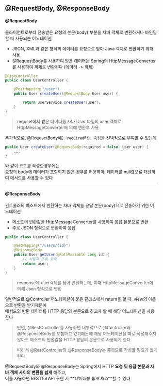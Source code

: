 ## @RequestBody, @ResponseBody

#### @RequestBody

클라이언트로부터 전송받은 요청의 본문(body) 부분을 자바 객체로 변환하거나 바인딩 할 때 사용되는 어노테이션

- JSON, XML과 같은 형식의 데이터를 요청으로 받아 Java 객체로 변환하기 위해 사용
- @RequestBody를 사용하여 받은 데이터는 Spring의 HttpMessageConverter를 사용하여 객체로 변환된다 (데이터 -> 객체)

```java
@RestController
public class UserController {

    @PostMapping("/user")
    public User createUser(@RequestBody User user) {

        return userService.createUser(user);
    }
}
```

> requset에서 받은 데이터를 자바 User 타입의 user 객체로 HttpMessageConverter에 의해 변환후 사용

추가적으로, @RequsetBody에는 `required`라는 속성을 선택적으로 부여할 수 있는데

```java
public User createUser(@RequestBody(required = false) User user) {
    ...
}
```

와 같이 코드를 작성한경우에는  
요청의 body에 데이터가 포함되지 않은 경우를 허용하며, 데이터를 null값으로 대신하여 메서드를 사용할 수 있다

---

#### @ResponseBody

컨트롤러의 메소드에서 반환하는 자바 객체를 응답 본문(body)으로 전송하기 위한 어노테이션

- 메소드의 반환값을 HttpMessageConverter를 사용하여 응답 본문으로 변환
- 주로 JSON 형식으로 변환하여 응답

```java
public class UserController {

    @GetMapping("/users/{id}")
    @ResponseBody
    public User getUser(@PathVariable Long id) {
        // 사용자 조회 로직
        return user;
    }
}
```

> response에 user객체를 담아 반환하는데, 이때 HttpMessageConverter에 의해 Json 형식으로 변환

일반적으로 @Controller 어노테이션이 붙은 클래스에서 return을 할 때, view의 이름으로 반환을 받기때문에  
메서드의 반환 데이터를 HTTP 응답의 본문으로 하고자 할 때 해당 어노테이션을 사용한다

> 반면, @RestController를 사용하면 내부적으로 @Controller와 @ResponseBody를 포함하고 있기때문에 해당 어노테이션을 따로 작성해주지 않아도 메소드의 반환값을 HTTP 응답의 본문으로 사용되게 한다

> 따라서 @RestController와 @ResponseBody는 중복으로 작성할 필요가 없게된다

@RequestBody와 @ResponseBody는 Spring에서 HTTP **요청 및 응답 본문과 자바 객체 사이의 변환을 쉽게** 해주고,  
이를 사용하면 RESTful API 구현 시 **_데이터를 쉽게 처리_**할 수 있다
